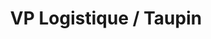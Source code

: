 ---
name: "Philomène Carrel"
title: "VP Logistique / Taupin"
mail: "philomene.carrel@ecl22.ec-lyon.fr"
image: "/image/team/Bleix.webp"
---